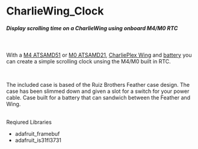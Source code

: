 # CharlieWing_Clock
<H5>Display scrolling time on a CharlieWing using onboard M4/M0 RTC</H5>
</BR>
<P>With a <a href="https://www.adafruit.com/product/3857">M4 ATSAMD51</a> 
  or <a href="https://www.adafruit.com/product/2772">M0 ATSAMD21</a>, 
  <a href="https://www.adafruit.com/product/2965">CharliePlex Wing</a> 
  and <a href="https://www.adafruit.com/product/3898">battery</a> 
  you can create a simple scrolling clock unsing the M4/M0 built in RTC.</P>
</BR>
<P>The included case is based of the Ruiz Brothers Feather case design. The case has been slimmed down and given a slot for a switch
  for your power cable. Case built for a battery that can sandwich between the Feather and Wing.</P>
</BR>
Reqiured Libraries</BR>
<UL>
<LI>adafruit_framebuf</LI>
<LI>adafruit_is31fl3731</LI>
</UL>
